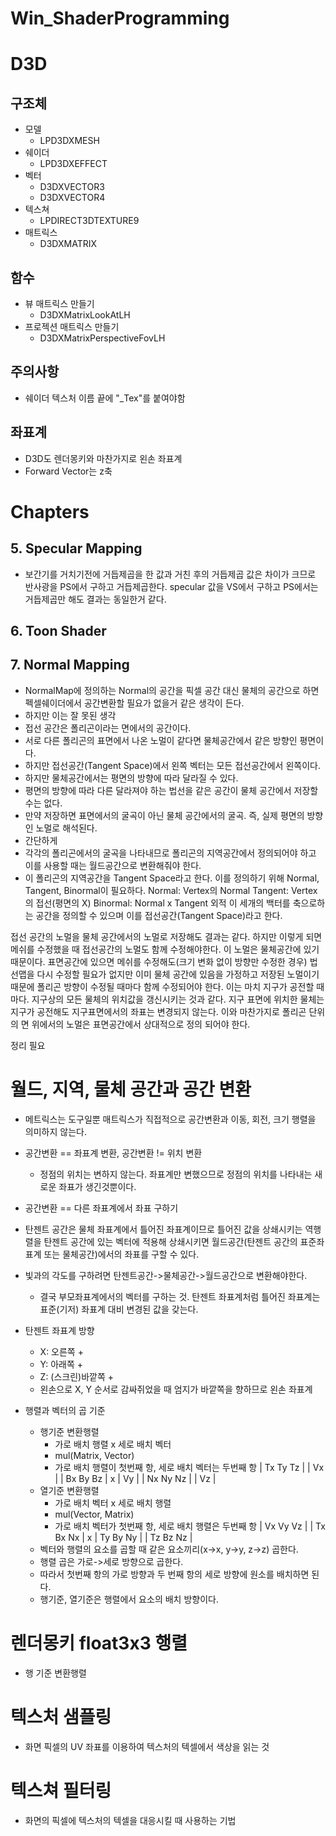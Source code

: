 # Win_ShaderProgramming

# D3D
## 구조체
- 모델
    - LPD3DXMESH
- 쉐이더
    - LPD3DXEFFECT
- 벡터
    - D3DXVECTOR3
    - D3DXVECTOR4
- 텍스쳐
    - LPDIRECT3DTEXTURE9
- 매트릭스
    - D3DXMATRIX
## 함수
- 뷰 매트릭스 만들기
    - D3DXMatrixLookAtLH
- 프로젝션 매트릭스 만들기
    - D3DXMatrixPerspectiveFovLH
## 주의사항
- 쉐이더 텍스처 이름 끝에 "_Tex"를 붙여야함
## 좌표계
- D3D도 렌더몽키와 마찬가지로 왼손 좌표계
- Forward Vector는 z축

# Chapters
## 5. Specular Mapping
- 보간기를 거치기전에 거듭제곱을 한 값과 거친 후의 거듭제곱 값은 차이가 크므로 반사광을 PS에서 구하고 거듭제곱한다. specular 값을 VS에서 구하고 PS에서는 거듭제곱만 해도 결과는 동일한거 같다.

## 6. Toon Shader

## 7. Normal Mapping
- NormalMap에 정의하는 Normal의 공간을 픽셀 공간 대신 물체의 공간으로 하면 펙셀쉐이더에서 공간변환할 필요가 없을거 같은 생각이 든다.
- 하지만 이는 잘 못된 생각
- 접선 공간은 폴리곤이라는 면에서의 공간이다.
- 서로 다른 폴리곤의 표면에서 나온 노멀이 같다면 물체공간에서 같은 방향인 평면이다.
- 하지만 접선공간(Tangent Space)에서 왼쪽 벡터는 모든 접선공간에서 왼쪽이다.
- 하지만 물체공간에서는 평면의 방향에 따라 달라질 수 있다.
- 평면의 방향에 따라 다른 달라져야 하는 법선을 같은 공간이 물체 공간에서 저장할 수는 없다.
- 만약 저장하면 표면에서의 굴곡이 아닌 물체 공간에서의 굴곡. 즉, 실제 평면의 방향인 노멀로 해석된다.
- 간단하게
- 각각의 폴리곤에서의 굴곡을 나타내므로 폴리곤의 지역공간에서 정의되어야 하고 이를 사용할 때는 월드공간으로 변환해줘야 한다.
- 이 폴리곤의 지역공간을 Tangent Space라고 한다.
이를 정의하기 위해 Normal, Tangent, Binormal이 필요하다.
Normal: Vertex의 Normal
Tangent: Vertex의 접선(평면의 X)
Binormal: Normal x Tangent 외적
이 세개의 백터를 축으로하는 공간을 정의할 수 있으며 이를 접선공간(Tangent Space)라고 한다.


접선 공간의 노멀을 물체 공간에서의 노멀로 저장해도 결과는 같다.
하지만 이렇게 되면 메쉬를 수정했을 때 접선공간의 노멀도 함께 수정해야한다.
이 노멀은 물체공간에 있기 때문이다. 
표면공간에 있으면 메쉬를 수정해도(크기 변화 없이 방향만 수정한 경우) 법선맵을 다시 수정할 필요가 없지만
이미 물체 공간에 있음을 가정하고 저장된 노멀이기 때문에 폴리곤 방향이 수정될 때마다 함께 수정되어야 한다.
이는 마치 지구가 공전할 때마다. 지구상의 모든 물체의 위치값을 갱신시키는 것과 같다.
지구 표면에 위치한 물체는 지구가 공전해도 지구표면에서의 좌표는 변경되지 않는다.
이와 마찬가지로 폴리곤 단위의 면 위에서의 노멀은 표면공간에서 상대적으로 정의 되어야 한다.


정리 필요

# 월드, 지역, 물체 공간과 공간 변환
- 메트릭스는 도구일뿐 매트릭스가 직접적으로 공간변환과 이동, 회전, 크기 행렬을 의미하지 않는다.
- 공간변환 == 좌표계 변환, 공간변환 != 위치 변환
    - 정점의 위치는 변하지 않는다.
    좌표계만 변했으므로 정점의 위치를 나타내는 새로운 좌표가 생긴것뿐이다.
- 공간변환 == 다른 좌표계에서 좌표 구하기
- 탄젠트 공간은 물체 좌표계에서 틀어진 좌표계이므로 틀어진 값을 상쇄시키는 역행렬을 탄젠트 공간에 있는 벡터에 적용해 상쇄시키면 월드공간(탄젠트 공간의 표준좌표계 또는 물체공간)에서의 좌표를 구할 수 있다.
- 빛과의 각도를 구하려면 탄젠트공간->물체공간->월드공간으로 변환해야한다.
    - 결국 부모좌표계에서의 벡터를 구하는 것.
탄젠트 좌표계처럼 틀어진 좌표계는 표준(기저) 좌표계 대비 변경된 값을 갖는다.

- 탄젠트 좌표계 방향
    - X: 오른쪽 +
    - Y: 아래쪽 +
    - Z: (스크린)바깥쪽 +
    - 왼손으로 X, Y 순서로 감싸쥐었을 때 엄지가 바깥쪽을 향하므로 왼손 좌표계

- 행렬과 벡터의 곱 기준
    - 행기준 변환행렬
        - 가로 배치 행렬 x 세로 배치 벡터
        - mul(Matrix, Vector)
        - 가로 배치 행렬이 첫번째 항, 세로 배치 벡터는 두번째 항
            | Tx Ty Tz |   | Vx |
            | Bx By Bz | x | Vy |
            | Nx Ny Nz |   | Vz | 
    - 열기준 변환행렬
        - 가로 배치 벡터 x 세로 배치 행렬
        - mul(Vector, Matrix)
        - 가로 배치 벡터가 첫번째 항, 세로 배치 행렬은 두번째 항
            | Vx Vy Vz |   | Tx Bx Nx |
                         x | Ty By Ny |
                           | Tz Bz Nz |
    - 벡터와 행렬의 요소를 곱할 때 같은 요소끼리(x->x, y->y, z->z) 곱한다.
    - 행렬 곱은 가로->세로 방향으로 곱한다.
    - 따라서 첫번째 항의 가로 방향과 두 번째 항의 세로 방향에 원소를 배치하면 된다.
    - 행기준, 열기준은 행렬에서 요소의 배치 방향이다.

# 렌더몽키 float3x3 행렬
- 행 기준 변환행렬

# 텍스처 샘플링
- 화면 픽셀의 UV 좌표를 이용하여 텍스처의 텍셀에서 색상을 읽는 것

# 텍스쳐 필터링
- 화면의 픽셀에 텍스처의 텍셀을 대응시킬 때 사용하는 기법
